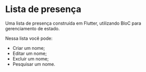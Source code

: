 # Lista de presença
Uma lista de presença construída em Flutter, utilizando BloC para gerenciamento de estado.

Nessa lista você pode:

* Criar um nome;
* Editar um nome;
* Excluir um nome;
* Pesquisar um nome.

